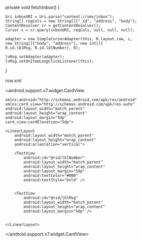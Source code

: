 private void fetchInbox() { 

    Uri inboxURI = Uri.parse("content://sms/inbox");
    String[] reqCols = new String[]{"_id", "address", "body"};
    ContentResolver cr = getContentResolver();
    Cursor c = cr.query(inboxURI, reqCols, null, null, null);

    adapter = new SimpleCursorAdapter(this, R.layout.row, c,
    new String[]{"body", "address"}, new int[]{
    R.id.lblMsg, R.id.lblNumber}, 0);

    lvMsg.setAdapter(adapter);
    lvMsg.setOnItemLongClickListener(this);
}


row.xml
<?xml version="1.0" encoding="utf-8"?>
<android.support.v7.widget.CardView 

    xmlns:android="http://schemas.android.com/apk/res/android"
    xmlns:card_view="http://schemas.android.com/apk/res-auto"
    android:layout_width="match_parent"
    android:layout_height="wrap_content"
    android:layout_margin="5dp"
    card_view:cardElevation="5dp">

    <LinearLayout
        android:layout_width="match_parent"
        android:layout_height="wrap_content"
        android:orientation="vertical">

        <TextView
            android:id="@+id/lblNumber"
            android:layout_width="match_parent"
            android:layout_height="wrap_content"
            android:layout_margin="5dp"
            android:textColor="#000"
            android:textStyle="bold" />


        <TextView
            android:id="@+id/lblMsg"
            android:layout_width="match_parent"
            android:layout_height="wrap_content"
            android:layout_margin="5dp" />


    </LinearLayout>
</android.support.v7.widget.CardView>
